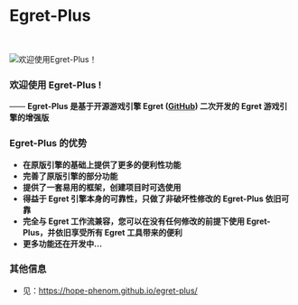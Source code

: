 # Egret-Plus

<br>

![欢迎使用Egret-Plus！](https://github.com/ChaoShengze/egret-plus/raw/master/docs/amWiki/images/logo.png "欢迎使用Egret-Plus！")

### 欢迎使用 Egret-Plus !
—— **Egret-Plus 是基于开源游戏引擎 Egret ([GitHub](https://github.com/egret-labs/egret-core)) 二次开发的 Egret 游戏引擎的增强版**

### Egret-Plus 的优势
- **在原版引擎的基础上提供了更多的便利性功能**
- **完善了原版引擎的部分功能**
- **提供了一套易用的框架，创建项目时可选使用**
- **得益于 Egret 引擎本身的可靠性，只做了非破坏性修改的 Egret-Plus 依旧可靠**
- **完全与 Egret 工作流兼容，您可以在没有任何修改的前提下使用 Egret-Plus，并依旧享受所有 Egret 工具带来的便利**
- **更多功能还在开发中...**

### 其他信息
* 见：https://hope-phenom.github.io/egret-plus/
